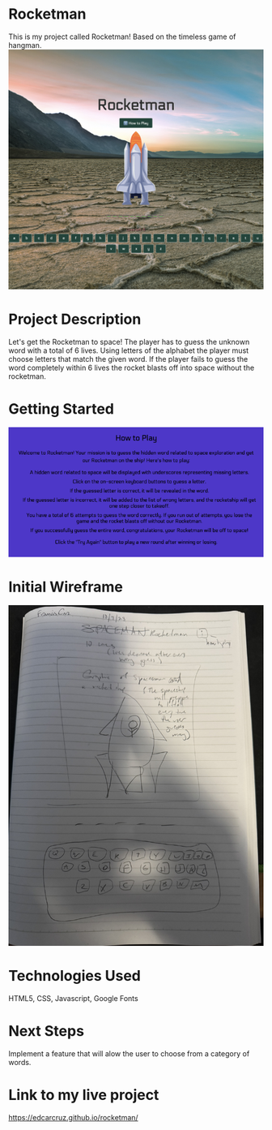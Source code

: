 # Rocketman
This is my project called Rocketman! Based on the timeless game of hangman.
![Alt text](img/screenshot1.png)

# Project Description
Let's get the Rocketman to space! The player has to guess the unknown word with a total of 6 lives. Using letters of the alphabet the player must choose letters that match the given word. If the player fails to guess the word completely within 6 lives the rocket blasts off into space without the rocketman.

# Getting Started
![Alt text](img/screenshot2.png)

# Initial Wireframe
![Alt text](img/IMG_0189.jpg)

# Technologies Used
HTML5, CSS, Javascript, Google Fonts

# Next Steps
Implement a feature that will alow the user to choose from a category of words.

# Link to my live project
https://edcarcruz.github.io/rocketman/
